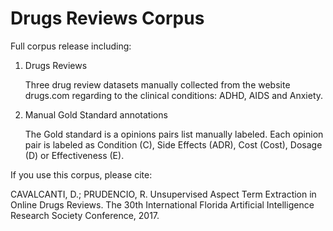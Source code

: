 # Drugs Reviews Corpus 

Full corpus release including:

1) Drugs Reviews

   Three drug review datasets manually collected from the website drugs.com 
   regarding to the clinical conditions: ADHD, AIDS and Anxiety.
   
2) Manual Gold Standard annotations

   The Gold standard is a opinions pairs list manually labeled. Each opinion pair
   is labeled as Condition (C), Side Effects (ADR), Cost (Cost), Dosage (D) or Effectiveness (E).


If you use this corpus, please cite: 

CAVALCANTI, D.; PRUDENCIO, R. Unsupervised Aspect Term Extraction in Online Drugs Reviews. The 30th International Florida Artificial Intelligence Research Society Conference, 2017.
